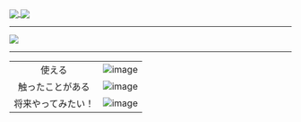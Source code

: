 <a href="https://github.com/anuraghazra/github-readme-stats">
  <img align="center" src="https://github-readme-stats.vercel.app/api?username=yuto51942&show_icons=true&count_private=true&theme=nord&line_height=20&count_private=true&include_all_commits=true" />
</a>
<a href="https://github.com/anuraghazra/github-readme-stats">
  <img align="center" src="https://github-readme-stats.vercel.app/api/top-langs/?username=yuto51942&layout=compact&theme=nord" />
</a>

---

<a href="https://github.com/ryo-ma/github-profile-trophy">
  <img align="center" src="https://github-profile-trophy.vercel.app/?username=yuto51942&theme=nord&column=7&margin-w=15" />
</a>

---

|||
|:-:|:-:|
|使える|![image](https://skill-status.vercel.app/?lang=python,js,ts,sol&size=40)|
|触ったことがある|![image](https://skill-status.vercel.app/?lang=java,c,cpp&size=40)|
|将来やってみたい！|![image](https://skill-status.vercel.app/?lang=rust,go,dart&size=40)|
